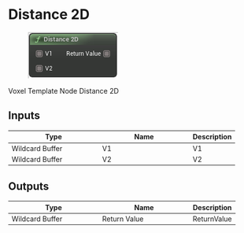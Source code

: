 # Distance 2D

<div align="left" data-full-width="false">

<figure><img src="Distance_2D.png" alt=""><figcaption></figcaption></figure>

</div>

Voxel Template Node Distance 2D

## Inputs

<table>
<thead><tr><th width="170">Type</th><th width="170">Name</th><th>Description</th></tr></thead>
<tbody>
<tr><td>Wildcard Buffer</td><td>V1</td><td>V1</td></tr>
<tr><td>Wildcard Buffer</td><td>V2</td><td>V2</td></tr>
</tbody>
</table>

## Outputs

<table>
<thead><tr><th width="170">Type</th><th width="170">Name</th><th>Description</th></tr></thead>
<tbody>
<tr><td>Wildcard Buffer</td><td>Return Value</td><td>ReturnValue</td></tr>
</tbody>
</table>